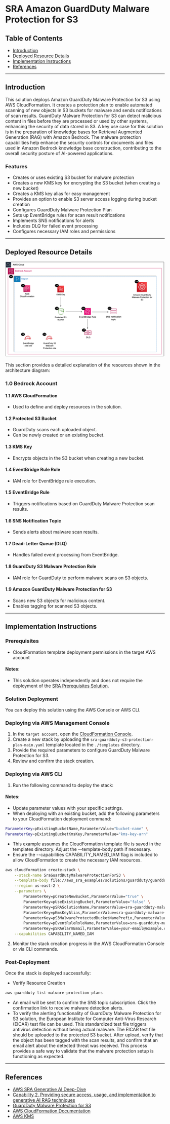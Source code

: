 # SRA Amazon GuardDuty Malware Protection for S3

## Table of Contents
- [Introduction](#introduction)
- [Deployed Resource Details](#deployed-resource-details)
- [Implementation Instructions](#implementation-instructions)
- [References](#references)

---

## Introduction

This solution deploys Amazon GuardDuty Malware Protection for S3 using AWS CloudFormation. It creates a protection plan to enable automated scanning of new objects in S3 buckets for malware and sends notifications of scan results. GuardDuty Malware Protection for S3 can detect malicious content in files before they are processed or used by other systems, enhancing the security of data stored in S3.
A key use case for this solution is in the preparation of knowledge bases for Retrieval Augmented Generation (RAG) with Amazon Bedrock. The malware protection capabilities help enhance the security controls for documents and files used in Amazon Bedrock knowledge base construction, contributing to the overall security posture of AI-powered applications.

### Features

- Creates or uses existing S3 bucket for malware protection
- Creates a new KMS key for encrypting the S3 bucket (when creating a new bucket)
- Creates a KMS key alias for easy management
- Provides an option to enable S3 server access logging during bucket creation
- Configures GuardDuty Malware Protection Plan
- Sets up EventBridge rules for scan result notifications
- Implements SNS notifications for alerts
- Includes DLQ for failed event processing
- Configures necessary IAM roles and permissions


---

## Deployed Resource Details

![Architecture Diagram](./documentation/sra-guardduty-malware-protection-for-s3.png)

This section provides a detailed explanation of the resources shown in the architecture diagram:

### 1.0 Bedrock Account<!-- omit in toc -->

#### 1.1 AWS CloudFormation<!-- omit in toc -->
- Used to define and deploy resources in the solution.

#### 1.2  Protected S3 Bucket<!-- omit in toc -->
- GuardDuty scans each uploaded object.
- Can be newly created or an existing bucket.

#### 1.3 KMS Key<!-- omit in toc -->
- Encrypts objects in the S3 bucket when creating a new bucket.

#### 1.4 EventBridge Rule Role<!-- omit in toc -->
- IAM role for EventBridge rule execution.

#### 1.5 EventBridge Rule<!-- omit in toc -->
- Triggers notifications based on GuardDuty Malware Protection scan results.

#### 1.6 SNS Notification Topic<!-- omit in toc -->
- Sends alerts about malware scan results.

#### 1.7 Dead-Letter Queue (DLQ)<!-- omit in toc -->
- Handles failed event processing from EventBridge.

#### 1.8 GuardDuty S3 Malware Protection Role<!-- omit in toc -->
- IAM role for GuardDuty to perform malware scans on S3 objects.

#### 1.9 Amazon GuardDuty Malware Protection for S3<!-- omit in toc -->
- Scans new S3 objects for malicious content.
- Enables tagging for scanned S3 objects.

---

## Implementation Instructions

### Prerequisites<!-- omit in toc -->

- CloudFormation template deployment permissions in the target AWS account

#### Notes:
- This solution operates independently and does not require the deployment of the [SRA Prerequisites Solution](../../common/common_prerequisites).

### Solution Deployment<!-- omit in toc -->

You can deploy this solution using the AWS Console or AWS CLI.

### Deploying via AWS Management Console<!-- omit in toc -->
1. In the `target account`, open the [CloudFormation Console](https://console.aws.amazon.com/cloudformation).
2. Create a new stack by uploading the `sra-guardduty-s3-protection-plan-main.yaml` template located in the `./templates` directory.
3. Provide the required parameters to configure GuardDuty Malware Protection for S3.
4. Review and confirm the stack creation.

### Deploying via AWS CLI
1. Run the following command to deploy the stack:
#### Notes:
- Update parameter values with your specific settings. 
- When deploying with an existing bucket, add the following parameters to your CloudFormation deployment command:
```bash
ParameterKey=pExistingBucketName,ParameterValue="bucket-name" \
ParameterKey=pExistingBucketKmsKey,ParameterValue="kms-key-arn"
```
- This example assumes the CloudFormation template file is saved in the templates directory. Adjust the --template-body path if necessary.
- Ensure the --capabilities CAPABILITY_NAMED_IAM flag is included to allow CloudFormation to create the necessary IAM resources.

```bash
aws cloudformation create-stack \
    --stack-name SraGuardDutyMalwareProtectionForS3 \
    --template-body file://aws_sra_examples/solutions/guardduty/guardduty_malware_protection_for_s3/templates/sra-guardduty-malware-protection-for-s3-main.yaml \
    --region us-east-2 \
    --parameters \
        ParameterKey=pCreateNewBucket,ParameterValue="true" \
        ParameterKey=pUseExistingBucket,ParameterValue="false" \
        ParameterKey=pSRASolutionName,ParameterValue=sra-guardduty-malware-protection-for-s3 \
        ParameterKey=pKmsKeyAlias,ParameterValue=sra-guardduty-malware-protection-for-s3-key \
        ParameterKey=pS3MalwareProtectedBucketNamePrefix,ParameterValue=sra-protected-bucket \
        ParameterKey=pEventRuleRoleName,ParameterValue=sra-guardduty-malware-protection-for-s3-events \
        ParameterKey=pSRAAlarmEmail,ParameterValue=your-email@example.com \
    --capabilities CAPABILITY_NAMED_IAM
```

2. Monitor the stack creation progress in the AWS CloudFormation Console or via CLI commands.

### Post-Deployment
Once the stack is deployed successfully:
- Verify Resource Creation
```bash
aws guardduty list-malware-protection-plans
```

- An email will be sent to confirm the SNS topic subscription. Click the confirmation link to receive malware detection alerts.
- To verify the alerting functionality of GuardDuty Malware Protection for S3 solution, the European Institute for Computer Anti-Virus Research (EICAR) test file can be used. This standardized test file triggers antivirus detection without being actual malware. The EICAR test file should be uploaded to the protected S3 bucket. After upload, verify that the object has been tagged with the scan results, and confirm that an email alert about the detected threat was received. This process provides a safe way to validate that the malware protection setup is functioning as expected.

---

## References
- [AWS SRA Generative AI Deep-Dive](https://docs.aws.amazon.com/prescriptive-guidance/latest/security-reference-architecture/gen-ai-sra.html)
- [Capability 2. Providing secure access, usage, and implementation to generative AI RAG techniques](https://docs.aws.amazon.com/prescriptive-guidance/latest/security-reference-architecture/gen-ai-rag.html)
- [GuardDuty Malware Protection for S3](https://docs.aws.amazon.com/guardduty/latest/ug/gdu-malware-protection-s3.html)
- [AWS CloudFormation Documentation](https://docs.aws.amazon.com/cloudformation/index.html)
- [AWS KMS](https://docs.aws.amazon.com/kms/latest/developerguide/overview.html)

